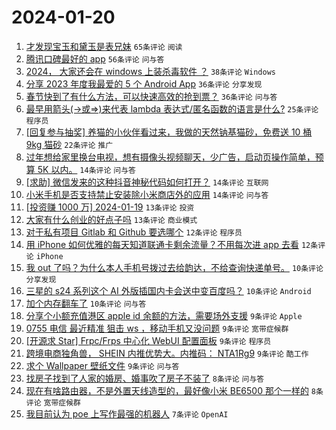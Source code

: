 # 2024-01-20

1. [才发现宝玉和黛玉是表兄妹](https://www.v2ex.com/t/1010184) `65条评论` `阅读`
1. [腾讯口碑最好的 app](https://www.v2ex.com/t/1010248) `56条评论` `问与答`
1. [2024， 大家还会在 windows 上装杀毒软件 ？](https://www.v2ex.com/t/1010270) `38条评论` `Windows`
1. [分享 2023 年度我最爱的 5 个 Android App](https://www.v2ex.com/t/1010194) `36条评论` `分享发现`
1. [春节快到了有什么方法，可以快速高效的抢到票？](https://www.v2ex.com/t/1010205) `36条评论` `问与答`
1. [最早用箭头(->或=>)来代表 lambda 表达式/匿名函数的语言是什么?](https://www.v2ex.com/t/1010222) `25条评论` `程序员`
1. [[回复参与抽奖] 养猫的小伙伴看过来，我做的天然钠基猫砂，免费送 10 桶 9kg 猫砂](https://www.v2ex.com/t/1010298) `22条评论` `推广`
1. [过年想给家里换台电视，想有摄像头视频聊天，少广告，启动页操作简单，预算 5K 以内。](https://www.v2ex.com/t/1010253) `14条评论` `问与答`
1. [[求助] 微信发来的这种抖音神秘代码如何打开？](https://www.v2ex.com/t/1010242) `14条评论` `互联网`
1. [小米手机是否支持禁止安装除小米商店外的应用](https://www.v2ex.com/t/1010185) `14条评论` `问与答`
1. [[投资赚 1000 万] 2024-01-19](https://www.v2ex.com/t/1010254) `13条评论` `投资`
1. [大家有什么创业的好点子吗](https://www.v2ex.com/t/1010204) `13条评论` `商业模式`
1. [对于私有项目 Gitlab 和 Github 要选哪个](https://www.v2ex.com/t/1010221) `12条评论` `程序员`
1. [用 iPhone 如何优雅的每天知道联通卡剩余流量？不用每次进 app 去看](https://www.v2ex.com/t/1010207) `12条评论` `iPhone`
1. [我 out 了吗？为什么本人手机号拨过去给韵达，不给查询快递单号。](https://www.v2ex.com/t/1010220) `10条评论` `分享发现`
1. [三星的 s24 系列这个 AI 外版插国内卡会送中变百度吗？](https://www.v2ex.com/t/1010211) `10条评论` `Android`
1. [加个内存翻车了](https://www.v2ex.com/t/1010198) `10条评论` `问与答`
1. [分享个小额充值港区 apple id 余额的方法，需要场外支援](https://www.v2ex.com/t/1010238) `9条评论` `Apple`
1. [0755 电信 最近精准 狙击 ws ，移动手机又没问题](https://www.v2ex.com/t/1010231) `9条评论` `宽带症候群`
1. [[开源求 Star] Frpc/Frps 中心化 WebUI 配置面板](https://www.v2ex.com/t/1010223) `9条评论` `程序员`
1. [跨境电商独角兽， SHEIN 内推优势大。内推码： NTA1Rg9](https://www.v2ex.com/t/1010208) `9条评论` `酷工作`
1. [求个 Wallpaper 壁纸文件](https://www.v2ex.com/t/1010201) `9条评论` `问与答`
1. [找房子找到了人家的婚房、婚事吹了房子不装了](https://www.v2ex.com/t/1010290) `8条评论` `问与答`
1. [现在有啥路由器，不是外置天线造型的，最好像小米 BE6500 那个一样的](https://www.v2ex.com/t/1010241) `8条评论` `宽带症候群`
1. [我目前认为 poe 上写作最强的机器人](https://www.v2ex.com/t/1010236) `7条评论` `OpenAI`
